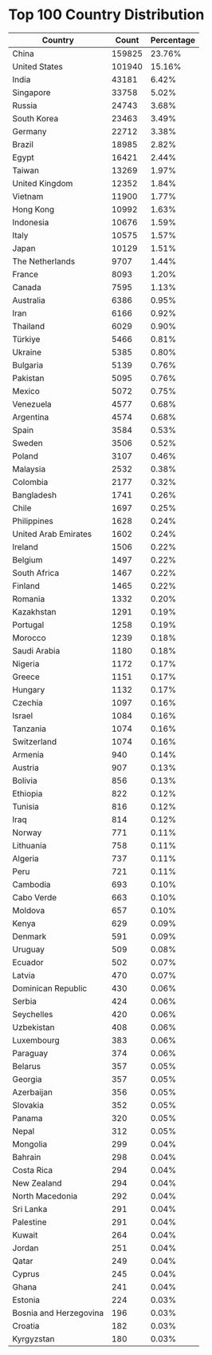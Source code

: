 # Top 100 Country Distribution
| Country | Count | Percentage |
|----|----|----|
| China | 159825 | 23.76% |
| United States | 101940 | 15.16% |
| India | 43181 | 6.42% |
| Singapore | 33758 | 5.02% |
| Russia | 24743 | 3.68% |
| South Korea | 23463 | 3.49% |
| Germany | 22712 | 3.38% |
| Brazil | 18985 | 2.82% |
| Egypt | 16421 | 2.44% |
| Taiwan | 13269 | 1.97% |
| United Kingdom | 12352 | 1.84% |
| Vietnam | 11900 | 1.77% |
| Hong Kong | 10992 | 1.63% |
| Indonesia | 10676 | 1.59% |
| Italy | 10575 | 1.57% |
| Japan | 10129 | 1.51% |
| The Netherlands | 9707 | 1.44% |
| France | 8093 | 1.20% |
| Canada | 7595 | 1.13% |
| Australia | 6386 | 0.95% |
| Iran | 6166 | 0.92% |
| Thailand | 6029 | 0.90% |
| Türkiye | 5466 | 0.81% |
| Ukraine | 5385 | 0.80% |
| Bulgaria | 5139 | 0.76% |
| Pakistan | 5095 | 0.76% |
| Mexico | 5072 | 0.75% |
| Venezuela | 4577 | 0.68% |
| Argentina | 4574 | 0.68% |
| Spain | 3584 | 0.53% |
| Sweden | 3506 | 0.52% |
| Poland | 3107 | 0.46% |
| Malaysia | 2532 | 0.38% |
| Colombia | 2177 | 0.32% |
| Bangladesh | 1741 | 0.26% |
| Chile | 1697 | 0.25% |
| Philippines | 1628 | 0.24% |
| United Arab Emirates | 1602 | 0.24% |
| Ireland | 1506 | 0.22% |
| Belgium | 1497 | 0.22% |
| South Africa | 1467 | 0.22% |
| Finland | 1465 | 0.22% |
| Romania | 1332 | 0.20% |
| Kazakhstan | 1291 | 0.19% |
| Portugal | 1258 | 0.19% |
| Morocco | 1239 | 0.18% |
| Saudi Arabia | 1180 | 0.18% |
| Nigeria | 1172 | 0.17% |
| Greece | 1151 | 0.17% |
| Hungary | 1132 | 0.17% |
| Czechia | 1097 | 0.16% |
| Israel | 1084 | 0.16% |
| Tanzania | 1074 | 0.16% |
| Switzerland | 1074 | 0.16% |
| Armenia | 940 | 0.14% |
| Austria | 907 | 0.13% |
| Bolivia | 856 | 0.13% |
| Ethiopia | 822 | 0.12% |
| Tunisia | 816 | 0.12% |
| Iraq | 814 | 0.12% |
| Norway | 771 | 0.11% |
| Lithuania | 758 | 0.11% |
| Algeria | 737 | 0.11% |
| Peru | 721 | 0.11% |
| Cambodia | 693 | 0.10% |
| Cabo Verde | 663 | 0.10% |
| Moldova | 657 | 0.10% |
| Kenya | 629 | 0.09% |
| Denmark | 591 | 0.09% |
| Uruguay | 509 | 0.08% |
| Ecuador | 502 | 0.07% |
| Latvia | 470 | 0.07% |
| Dominican Republic | 430 | 0.06% |
| Serbia | 424 | 0.06% |
| Seychelles | 420 | 0.06% |
| Uzbekistan | 408 | 0.06% |
| Luxembourg | 383 | 0.06% |
| Paraguay | 374 | 0.06% |
| Belarus | 357 | 0.05% |
| Georgia | 357 | 0.05% |
| Azerbaijan | 356 | 0.05% |
| Slovakia | 352 | 0.05% |
| Panama | 320 | 0.05% |
| Nepal | 312 | 0.05% |
| Mongolia | 299 | 0.04% |
| Bahrain | 298 | 0.04% |
| Costa Rica | 294 | 0.04% |
| New Zealand | 294 | 0.04% |
| North Macedonia | 292 | 0.04% |
| Sri Lanka | 291 | 0.04% |
| Palestine | 291 | 0.04% |
| Kuwait | 264 | 0.04% |
| Jordan | 251 | 0.04% |
| Qatar | 249 | 0.04% |
| Cyprus | 245 | 0.04% |
| Ghana | 241 | 0.04% |
| Estonia | 224 | 0.03% |
| Bosnia and Herzegovina | 196 | 0.03% |
| Croatia | 182 | 0.03% |
| Kyrgyzstan | 180 | 0.03% |
